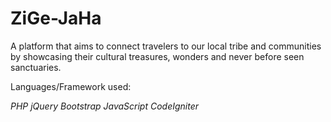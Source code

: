 # ZiGe-JaHa
A platform that aims to connect travelers to our local tribe and communities by showcasing their cultural treasures, wonders and never before seen sanctuaries.

Languages/Framework used:

*PHP
jQuery
Bootstrap
JavaScript
CodeIgniter*
